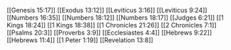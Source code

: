 [[Genesis 15:17]]
[[Exodus 13:12]]
[[Leviticus 3:16]]
[[Leviticus 9:24]]
[[Numbers 16:35]]
[[Numbers 18:12]]
[[Numbers 18:17]]
[[Judges 6:21]]
[[1 Kings 18:24]]
[[1 Kings 18:38]]
[[1 Chronicles 21:26]]
[[2 Chronicles 7:1]]
[[Psalms 20:3]]
[[Proverbs 3:9]]
[[Ecclesiastes 4:4]]
[[Hebrews 9:22]]
[[Hebrews 11:4]]
[[1 Peter 1:19]]
[[Revelation 13:8]]
